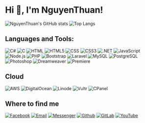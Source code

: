 # Hi 👋, I'm NguyenThuan!

![NguyenThuan's GitHub stats](https://github-readme-stats.vercel.app/api?username=nguyenbinhit&bg_color=30,e96443,904e95&title_color=fff&text_color=fff&icon_color=fff&hide_border=false&include_all_commits=false&count_private=true&show_icons=true) ![Top Langs](https://github-readme-stats.vercel.app/api/top-langs/?username=nguyenbinhit&bg_color=30,e96443,904e95&title_color=fff&text_color=fff&icon_color=fff&layout=compact&langs_count=8)

## Languages and Tools:
![C#](https://img.shields.io/badge/C%23-239120?logo=c-sharp&logoColor=white)
![C](https://img.shields.io/badge/C-00599C?logo=c&logoColor=white)
![HTML](https://img.shields.io/badge/HTML-239120?logo=html5&logoColor=white)
![HTML5](https://img.shields.io/badge/HTML5-E34F26?logo=html5&logoColor=white)
![CSS](https://img.shields.io/badge/CSS-239120?logo=css3&logoColor=white)
![CSS3](https://img.shields.io/badge/CSS3-1572B6?logo=css3&logoColor=white)
![.NET](https://img.shields.io/badge/.NET-5C2D91?logo=.net&logoColor=white)
![JavaScript](https://img.shields.io/badge/JavaScript-F7DF1E?logo=javascript&logoColor=black)
![Node.js](https://img.shields.io/badge/Node.js-43853D?logo=node.js&logoColor=white)
![PHP](https://img.shields.io/badge/PHP-777BB4?logo=php&logoColor=white)
![Bootstrap](https://img.shields.io/badge/Bootstrap-563D7C?logo=bootstrap&logoColor=white)
![Laravel](https://img.shields.io/badge/Laravel-FF2D20?logo=laravel&logoColor=white)
![MySQL](https://img.shields.io/badge/MySQL-00000F?logo=mysql&logoColor=white)
![PostgreSQL](https://img.shields.io/badge/PostgreSQL-316192?logo=postgresql&logoColor=white)
![Photoshop](https://img.shields.io/badge/Photoshop-31A8FF?logo=adobe-photoshop&logoColor=white)
![Dreamweaver](https://img.shields.io/badge/Dreamweaver-FF61F6?logo=adobe-dreamweaver&logoColor=white)
![Premiere](https://img.shields.io/badge/Premiere-9999FF?logo=adobe-premiere-pro&logoColor=white)


## Cloud
![AWS](https://img.shields.io/badge/AWS-232F3E?logo=amazon-aws&logoColor=white)
![DigitalOcean](https://img.shields.io/badge/DigitalOcean-0080FF?logo=digitalocean&logoColor=white)
![Linode](https://img.shields.io/badge/Linode-00A95C?logo=linode&logoColor=white)
![Vultr](https://img.shields.io/badge/Vultr-007BFC?logo=vultr&logoColor=white)
![CPanel](https://img.shields.io/badge/cPanel-FF6C2C?logo=cpanel&logoColor=white)


## Where to find me
[![Facebook](https://img.shields.io/badge/Facebook-1877F2?logo=Facebook&logoColor=white)](#)
[![Email](https://img.shields.io/badge/Gmail-D14836?logo=gmail&logoColor=white)](mailto:#)
[![Messenger](https://img.shields.io/badge/Messenger-00B2FF?logo=messenger&logoColor=white)](#)
[![Github](https://img.shields.io/badge/GitHub-100000?logo=github&logoColor=white)](#)
[![GitLab](https://img.shields.io/badge/GitLab-330F63?logo=github&logoColor=white)](#)
[![YouTube](https://img.shields.io/badge/YouTube-FF0000?logo=youtube&logoColor=white)](#)
